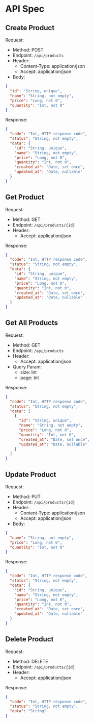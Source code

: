 # API Spec

## Create Product

Request: 
- Method: POST
- Endpoint: `/api/products`
- Header: 
    - Content-Type: application/json
    - Accept: application/json
- Body:
```json
{
  "id": "String, unique",
  "name": "String, not empty",
  "price": "Long, not 0",
  "quantity": "Int, not 0"
}
```
Response:
```json
{
  "code": "Int, HTTP response code",
  "status": "String, not empty",
  "data": {
    "id": "String, unique",
    "name": "String, not empty",
    "price": "Long, not 0",
    "quantity": "Int, not 0",
    "created_at": "Date, set once",
    "updated_at": "Date, nullable"
  }
}
```

## Get Product
Request:
- Method: GET
- Endpoint: `/api/products/{id}`
- Header:
  - Accept: application/json

Response:
```json
{
  "code": "Int, HTTP response code",
  "status": "String, not empty",
  "data": {
    "id": "String, unique",
    "name": "String, not empty",
    "price": "Long, not 0",
    "quantity": "Int, not 0",
    "created_at": "Date, set once",
    "updated_at": "Date, nullable"
  }
}
```
## Get All Products
Request:
- Method: GET
- Endpoint: `/api/products`
- Header:
  - Accept: application/json
- Query Param:
  - size: Int
  - page: Int

Response:
```json
{
  "code": "Int, HTTP response code",
  "status": "String, not empty",
  "data": [
    {
      "id": "String, unique",
      "name": "String, not empty",
      "price": "Long, not 0",
      "quantity": "Int, not 0",
      "created_at": "Date, set once",
      "updated_at": "Date, nullable"
    }
  ]
}
```

## Update Product
Request:
- Method: PUT
- Endpoint: `/api/products/{id}`
- Header:
  - Content-Type: application/json
  - Accept: application/json
- Body:
```json
{
  "name": "String, not empty",
  "price": "Long, not 0",
  "quantity": "Int, not 0"
}
```
Response:
```json
{
  "code": "Int, HTTP response code",
  "status": "String, not empty",
  "data": {
    "id": "String, unique",
    "name": "String, not empty",
    "price": "Long, not 0",
    "quantity": "Int, not 0",
    "created_at": "Date, set once",
    "updated_at": "Date, nullable"
  }
}
```


## Delete Product
Request:
- Method: DELETE
- Endpoint: `/api/products/{id}`
- Header:
  - Accept: application/json

Response:
```json
{
  "code": "Int, HTTP response code",
  "status": "String, not empty",
  "data": "String"
}
```